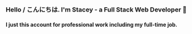### Hello / こんにちは. I'm Stacey - a Full Stack Web Developer 👋

#### I just this account for professional work including my full-time job.
